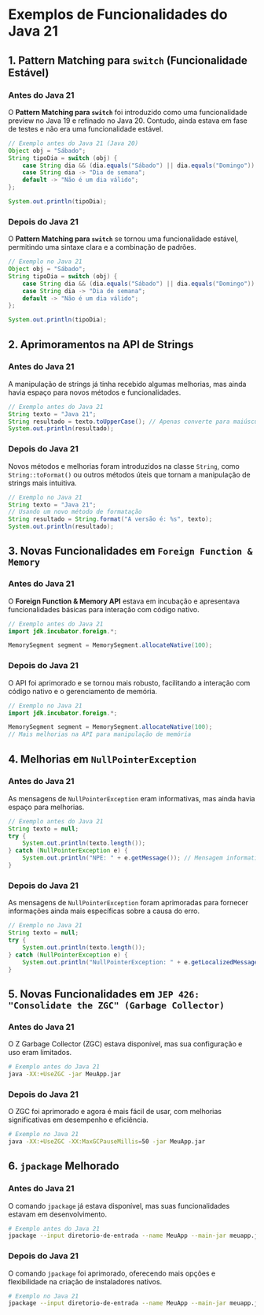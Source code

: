 # Exemplos de Funcionalidades do Java 21

## 1. Pattern Matching para `switch` (Funcionalidade Estável)

### Antes do Java 21
O **Pattern Matching para `switch`** foi introduzido como uma funcionalidade preview no Java 19 e refinado no Java 20. Contudo, ainda estava em fase de testes e não era uma funcionalidade estável.

```java
// Exemplo antes do Java 21 (Java 20)
Object obj = "Sábado";
String tipoDia = switch (obj) {
    case String dia && (dia.equals("Sábado") || dia.equals("Domingo")) -> "Fim de semana";
    case String dia -> "Dia de semana";
    default -> "Não é um dia válido";
};

System.out.println(tipoDia);
```

### Depois do Java 21
O **Pattern Matching para `switch`** se tornou uma funcionalidade estável, permitindo uma sintaxe clara e a combinação de padrões.

```java
// Exemplo no Java 21
Object obj = "Sábado";
String tipoDia = switch (obj) {
    case String dia && (dia.equals("Sábado") || dia.equals("Domingo")) -> "Fim de semana";
    case String dia -> "Dia de semana";
    default -> "Não é um dia válido";
};

System.out.println(tipoDia);
```

## 2. Aprimoramentos na API de Strings

### Antes do Java 21
A manipulação de strings já tinha recebido algumas melhorias, mas ainda havia espaço para novos métodos e funcionalidades.

```java
// Exemplo antes do Java 21
String texto = "Java 21";
String resultado = texto.toUpperCase(); // Apenas converte para maiúsculas
System.out.println(resultado);
```

### Depois do Java 21
Novos métodos e melhorias foram introduzidos na classe `String`, como `String::toFormat()` ou outros métodos úteis que tornam a manipulação de strings mais intuitiva.

```java
// Exemplo no Java 21
String texto = "Java 21";
// Usando um novo método de formatação
String resultado = String.format("A versão é: %s", texto);
System.out.println(resultado);
```

## 3. Novas Funcionalidades em `Foreign Function & Memory`

### Antes do Java 21
O **Foreign Function & Memory API** estava em incubação e apresentava funcionalidades básicas para interação com código nativo.

```java
// Exemplo antes do Java 21
import jdk.incubator.foreign.*;

MemorySegment segment = MemorySegment.allocateNative(100);
```

### Depois do Java 21
O API foi aprimorado e se tornou mais robusto, facilitando a interação com código nativo e o gerenciamento de memória.

```java
// Exemplo no Java 21
import jdk.incubator.foreign.*;

MemorySegment segment = MemorySegment.allocateNative(100);
// Mais melhorias na API para manipulação de memória
```

## 4. Melhorias em `NullPointerException`

### Antes do Java 21
As mensagens de `NullPointerException` eram informativas, mas ainda havia espaço para melhorias.

```java
// Exemplo antes do Java 21
String texto = null;
try {
    System.out.println(texto.length());
} catch (NullPointerException e) {
    System.out.println("NPE: " + e.getMessage()); // Mensagem informativa
}
```

### Depois do Java 21
As mensagens de `NullPointerException` foram aprimoradas para fornecer informações ainda mais específicas sobre a causa do erro.

```java
// Exemplo no Java 21
String texto = null;
try {
    System.out.println(texto.length());
} catch (NullPointerException e) {
    System.out.println("NullPointerException: " + e.getLocalizedMessage());
}
```

## 5. Novas Funcionalidades em `JEP 426: "Consolidate the ZGC" (Garbage Collector)`

### Antes do Java 21
O Z Garbage Collector (ZGC) estava disponível, mas sua configuração e uso eram limitados.

```bash
# Exemplo antes do Java 21
java -XX:+UseZGC -jar MeuApp.jar
```

### Depois do Java 21
O ZGC foi aprimorado e agora é mais fácil de usar, com melhorias significativas em desempenho e eficiência.

```bash
# Exemplo no Java 21
java -XX:+UseZGC -XX:MaxGCPauseMillis=50 -jar MeuApp.jar
```

## 6. `jpackage` Melhorado

### Antes do Java 21
O comando `jpackage` já estava disponível, mas suas funcionalidades estavam em desenvolvimento.

```bash
# Exemplo antes do Java 21
jpackage --input diretorio-de-entrada --name MeuApp --main-jar meuapp.jar
```

### Depois do Java 21
O comando `jpackage` foi aprimorado, oferecendo mais opções e flexibilidade na criação de instaladores nativos.

```bash
# Exemplo no Java 21
jpackage --input diretorio-de-entrada --name MeuApp --main-jar meuapp.jar --type app-image --icon meuapp.ico
```